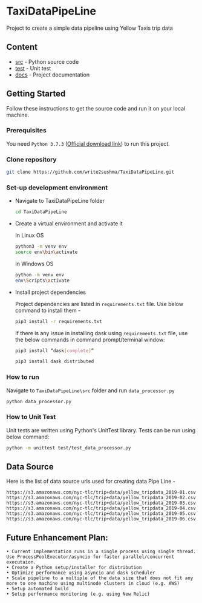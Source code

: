 # TaxiDataPipeLine
Project to create a simple data pipeline using Yellow Taxis trip data

## Content

* [src](src/) - Python source code
* [test](test/) - Unit test
* [docs](docs/) - Project documentation


## Getting Started

Follow these instructions to get the source code and run it on your local machine.

### Prerequisites

  You need `Python 3.7.3` ([Official download link](https://www.python.org/downloads/release/python-373/)) to run this project.

### Clone repository
  ```sh
  git clone https://github.com/write2sushma/TaxiDataPipeLine.git
  ```

### Set-up development environment

* Navigate to TaxiDataPipeLine folder
  ```sh
  cd TaxiDataPipeLine
  ```

* Create a virtual environment and activate it

  In Linux OS
  ```sh    
  python3 -m venv env
  source env\bin\activate
  ```  

  In Windows OS
  ```sh    
  python -m venv env
  env\Scripts\activate
  ```  

* Install project dependencies 

  Project dependencies are listed in `requirements.txt` file. Use below command to install them -
  ```sh    
  pip3 install -r requirements.txt
  ```    
  
  If there is any issue in installing dask using `requirements.txt` file, use the below commands in command prompt/terminal window:
  ```sh
  pip3 install “dask[complete]”

  pip3 install dask distributed
  ```

### How to run

  Navigate to `TaxiDataPipeLine\src` folder and run `data_processor.py`

  ```sh
  python data_processor.py
  ```

### How to Unit Test

  Unit tests are written using Python's UnitTest library. Tests can be run using below command:
  ```sh
  python -m unittest test/test_data_processor.py
  ```


## Data Source
  Here is the list of data source urls used for creating data Pipe Line -

    https://s3.amazonaws.com/nyc-tlc/trip+data/yellow_tripdata_2019-01.csv
    https://s3.amazonaws.com/nyc-tlc/trip+data/yellow_tripdata_2019-02.csv
    https://s3.amazonaws.com/nyc-tlc/trip+data/yellow_tripdata_2019-03.csv
    https://s3.amazonaws.com/nyc-tlc/trip+data/yellow_tripdata_2019-04.csv
    https://s3.amazonaws.com/nyc-tlc/trip+data/yellow_tripdata_2019-05.csv
    https://s3.amazonaws.com/nyc-tlc/trip+data/yellow_tripdata_2019-06.csv
    
## Future Enhancement Plan:    
    • Current implementation runs in a single process using single thread. Use ProcessPoolExecutor/asyncio for faster parallel/concurrent executaion.
    • Create a Python setup/installer for distribution 	
    • Optimize performance using asyncio and dask scheduler
    • Scale pipeline to a multiple of the data size that does not fit any more to one machine using multinode clusters in cloud (e.g. AWS)
    • Setup automated build
    • Setup performance monitoring (e.g. using New Relic)
    
